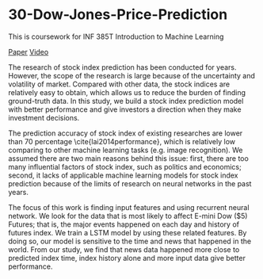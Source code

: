 # 30-Dow-Jones-Price-Prediction
This is coursework for INF 385T Introduction to Machine Learning

[Paper](https://jiachaof.github.io/paper/stock.pdf)
[Video](https://www.dropbox.com/s/y07sdlqba7ax0vn/ML.mp4?dl=0)

The research of stock index prediction has been conducted for years. However, the scope of the research is large because of the uncertainty and volatility of market. Compared with other data, the stock indices are relatively easy to obtain, which allows us to reduce the burden of finding ground-truth data. In this study, we build a stock index prediction model with better performance and give investors a direction when they make investment decisions.

The prediction accuracy of stock index of existing researches are lower than 70 percentage \cite{lai2014performance}, which is relatively low comparing to other machine learning tasks (e.g. image recognition). We assumed there are two main reasons behind this issue: first, there are too many influential factors of stock index, such as politics and economics; second, it lacks of applicable machine learning models for stock index prediction because of the limits of research on neural networks in the past years.

The focus of this work is finding input features and using recurrent neural network. We look for the data that is most likely to affect E-mini Dow (\$5) Futures; that is, the major events happened on each day and history of futures index. We train a LSTM model by using these related features. By doing so, our model is sensitive to the time and news that happened in the world. From our study, we find that news data happened more close to predicted index time, index history alone and more input data give better performance.




